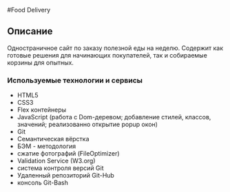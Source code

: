 #Food Delivery

## Описание
Одностраничное сайт по заказу полезной еды на неделю. Содержит как готовые решения для начинающих покупателей, так и собираемые корзины для опытных.

### Используемые технологии и сервисы
* HTML5
* CSS3
* Flex контейнеры
* JavaScript (работа с Dom-деревом; добавление стилей, классов, значений; реализованно открытие popup окон)
* Git
* Семантическая вёрстка
* БЭМ - методология
* сжатие фотографий (FileOptimizer)
* Validation Service (W3.org)
* система контроля версий Git
* Удаленный репозиторий Git-Hub
* консоль Git-Bash
